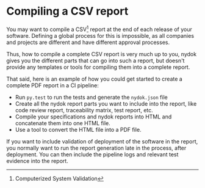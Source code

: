 # Compiling a CSV report

You may want to compile a CSV[^1] report at the end of each release of your software. Defining a global process for this is impossible, as all companies and projects are different and have different approval processes.

Thus, how to compile a complete CSV report is very much up to you, nydok gives you the different parts that can go into such a report, but doesn't provide any templates or tools for compiling them into a complete report.

That said, here is an example of how you could get started to create a complete PDF report in a CI pipeline:

- Run `py.test` to run the tests and generate the `nydok.json` file
- Create all the nydok report parts you want to include into the report, like code review report, traceability matrix, test report, etc.
- Compile your specifications and nydok reports into HTML and concatenate them into one HTML file.
- Use a tool to convert the HTML file into a PDF file.

If you want to include validation of deployment of the software in the report, you normally want to run the report generation late in the process, after deployment. You can then include the pipeline logs and relevant test evidence into the report.

[^1]: Computerized System Validation